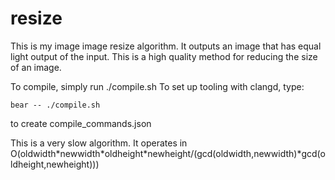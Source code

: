 # resize
This is my image image resize algorithm. It outputs an image that has equal light output of the input. This is a high quality method for reducing the size of an image.

To compile, simply run ./compile.sh
To set up tooling with clangd, type:
```
bear -- ./compile.sh
```
to create compile_commands.json

This is a very slow algorithm. It operates in O(oldwidth\*newwidth\*oldheight\*newheight/(gcd(oldwidth,newwidth)\*gcd(oldheight,newheight)))

